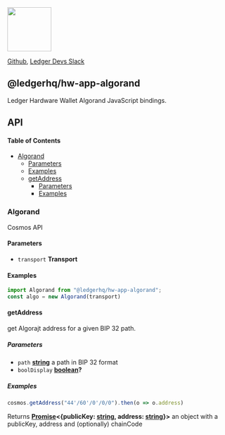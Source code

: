 <img src="https://user-images.githubusercontent.com/211411/34776833-6f1ef4da-f618-11e7-8b13-f0697901d6a8.png" height="100" />

[Github](https://github.com/LedgerHQ/ledgerjs/),
[Ledger Devs Slack](https://ledger-dev.slack.com/)

## @ledgerhq/hw-app-algorand

Ledger Hardware Wallet Algorand JavaScript bindings.

## API

<!-- Generated by documentation.js. Update this documentation by updating the source code. -->

#### Table of Contents

-   [Algorand](#algorand)
    -   [Parameters](#parameters)
    -   [Examples](#examples)
    -   [getAddress](#getaddress)
        -   [Parameters](#parameters-1)
        -   [Examples](#examples-1)

### Algorand

Cosmos API

#### Parameters

-   `transport` **Transport** 

#### Examples

```javascript
import Algorand from "@ledgerhq/hw-app-algorand";
const algo = new Algorand(transport)
```

#### getAddress

get Algorajt address for a given BIP 32 path.

##### Parameters

-   `path` **[string](https://developer.mozilla.org/docs/Web/JavaScript/Reference/Global_Objects/String)** a path in BIP 32 format
-   `boolDisplay` **[boolean](https://developer.mozilla.org/docs/Web/JavaScript/Reference/Global_Objects/Boolean)?** 

##### Examples

```javascript
cosmos.getAddress("44'/60'/0'/0/0").then(o => o.address)
```

Returns **[Promise](https://developer.mozilla.org/docs/Web/JavaScript/Reference/Global_Objects/Promise)&lt;{publicKey: [string](https://developer.mozilla.org/docs/Web/JavaScript/Reference/Global_Objects/String), address: [string](https://developer.mozilla.org/docs/Web/JavaScript/Reference/Global_Objects/String)}>** an object with a publicKey, address and (optionally) chainCode
